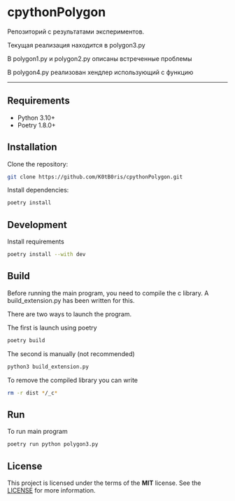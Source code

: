 # cpythonPolygon

Репозиторий с результатами экспериментов.

Текущая реализация находится в polygon3.py

В polygon1.py и polygon2.py описаны встреченные проблемы

В polygon4.py реализован хендлер использующий c функцию



---

## Requirements

- Python 3.10+
- Poetry 1.8.0+

## Installation

Clone the repository:

```bash
git clone https://github.com/K0tB0ris/cpythonPolygon.git
```

Install dependencies:

```bash
poetry install
```

## Development

Install requirements

```bash
poetry install --with dev
```

## Build

Before running the main program, you need to compile the c library.
A build_extension.py has been written for this.

There are two ways to launch the program.

The first is launch using poetry

```bash
poetry build
```

The second is manually (not recommended)

```bash
python3 build_extension.py
```

To remove the compiled library you can write

```bash
rm -r dist */_c*
```

## Run

To run main program
```bash
poetry run python polygon3.py
```

## License

This project is licensed under the terms of the **MIT** license. See the [LICENSE](LICENSE) for more information.
